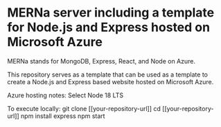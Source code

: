# MERNa server including a template for Node.js and Express hosted on Microsoft Azure
MERNa stands for MongoDB, Express, React, and Node on Azure. 

This repository serves as a template that can be used as a template to create a Node.js and Express based website hosted 
on Microsoft Azure.

Azure hosting notes:
Select Node 18 LTS

To execute locally:
git clone [[your-repository-url]]
cd [[your-repository-url]]
npm install express
npm start
